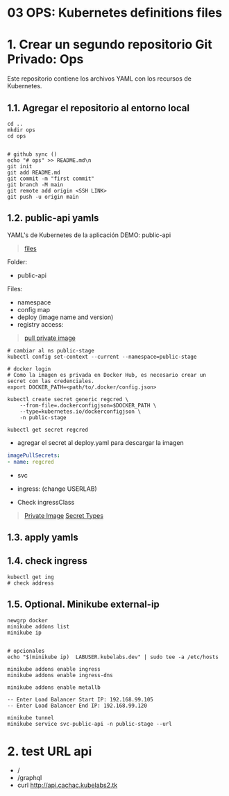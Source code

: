
# 03 OPS: Kubernetes definitions files <!-- omit in toc -->

# 1. Crear un segundo repositorio Git Privado: Ops
Este repositorio contiene los archivos YAML con los recursos de Kubernetes.

## 1.1. Agregar el repositorio al entorno local
```
cd ..
mkdir ops
cd ops


# github sync ()
echo "# ops" >> README.md\n
git init
git add README.md
git commit -m "first commit"
git branch -M main
git remote add origin <SSH LINK>
git push -u origin main
```

## 1.2. public-api yamls
YAML's de Kubernetes de la aplicación DEMO: public-api

>[files](./assets/apps-files/public-api/)

Folder:
- public-api

Files:
- namespace
- config map
- deploy (image name and version)
- registry access:

> [pull private image](https://kubernetes.io/docs/tasks/configure-pod-container/pull-image-private-registry/)

```vim
# cambiar al ns public-stage
kubectl config set-context --current --namespace=public-stage

# docker login
# Como la imagen es privada en Docker Hub, es necesario crear un secret con las credenciales.
export DOCKER_PATH=<path/to/.docker/config.json>

kubectl create secret generic regcred \
    --from-file=.dockerconfigjson=$DOCKER_PATH \
    --type=kubernetes.io/dockerconfigjson \
    -n public-stage

kubectl get secret regcred
```
- agregar el secret al deploy.yaml para descargar la imagen
```yaml
imagePullSecrets:
- name: regcred
```
- svc

- ingress: (change USERLAB)
- Check ingressClass

> [Private Image](https://kubernetes.io/docs/tasks/configure-pod-container/pull-image-private-registry/)
> [Secret Types](https://kubernetes.io/docs/concepts/configuration/secret/#secret-types)

## 1.3. apply yamls

## 1.4. check ingress
```vim
kubectl get ing
# check address
```

## 1.5. Optional. Minikube external-ip
```vim
newgrp docker
minikube addons list
minikube ip


# opcionales
echo "$(minikube ip)  LABUSER.kubelabs.dev" | sudo tee -a /etc/hosts

minikube addons enable ingress
minikube addons enable ingress-dns

minikube addons enable metallb

-- Enter Load Balancer Start IP: 192.168.99.105
-- Enter Load Balancer End IP: 192.168.99.120

minikube tunnel
minikube service svc-public-api -n public-stage --url
```
# 2. test URL api
- /
- /graphql
- curl http://api.cachac.kubelabs2.tk
